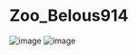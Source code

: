 # Zoo_Belous914
![image](https://github.com/Leralera050505/Zoo_Belous9141/assets/107068589/580476ec-3a23-4f7d-a02e-f4673d618e08)
![image](https://github.com/Leralera050505/Zoo_Belous9141/assets/107068589/3954ed9d-d0f9-4011-be7b-b547e33a7a10)
